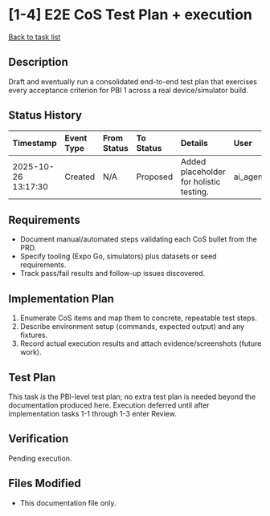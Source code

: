 # [1-4] E2E CoS Test Plan + execution

[Back to task list](../tasks.md)

## Description
Draft and eventually run a consolidated end-to-end test plan that exercises every acceptance criterion for PBI 1 across a real device/simulator build.

## Status History
| Timestamp | Event Type | From Status | To Status | Details | User |
| :-- | :-- | :-- | :-- | :-- | :-- |
| 2025-10-26 13:17:30 | Created | N/A | Proposed | Added placeholder for holistic testing. | ai_agent |

## Requirements
- Document manual/automated steps validating each CoS bullet from the PRD.
- Specify tooling (Expo Go, simulators) plus datasets or seed requirements.
- Track pass/fail results and follow-up issues discovered.

## Implementation Plan
1. Enumerate CoS items and map them to concrete, repeatable test steps.
2. Describe environment setup (commands, expected output) and any fixtures.
3. Record actual execution results and attach evidence/screenshots (future work).

## Test Plan
This task *is* the PBI-level test plan; no extra test plan is needed beyond the documentation produced here. Execution deferred until after implementation tasks 1-1 through 1-3 enter Review.

## Verification
Pending execution.

## Files Modified
- This documentation file only.
